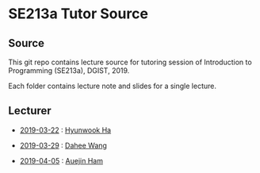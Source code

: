 # SE213a Tutor Source
## Source
This git repo contains lecture source for tutoring session of Introduction to Programming (SE213a), DGIST, 2019.

Each folder contains lecture note and slides for a single lecture.

## Lecturer
- [2019-03-22](https://github.com/auejin/tutoring-se213a/tree/master/2019-03-22) : [Hyunwook Ha](https://github.com/nahaharo)

- [2019-03-29](https://github.com/auejin/tutoring-se213a/tree/master/2019-03-29) : [Dahee Wang](https://github.com/weehad)

- [2019-04-05](https://github.com/auejin/tutoring-se213a/tree/master/2019-04-05) : [Auejin Ham](https://github.com/auejin)


